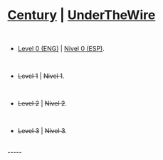 # [Century](https://underthewire.tech/century) | [UnderTheWire](https://underthewire.tech/)

<br>

- [Level 0 (ENG)](https://github.com/frandausmeier/CTF_Write-Ups/blob/main/UnderTheWire/Century/Level_0/Century_Level_0%20(eng).md) | [Nivel 0 (ESP)](https://github.com/frandausmeier/CTF_Write-Ups/blob/main/UnderTheWire/Century/Level_0/Century_Level_0%20(esp).md).

<br>

- ~~Level 1~~ | ~~Nivel 1~~.

<br>

- ~~Level 2~~ | ~~Nivel 2~~.

<br>

- ~~Level 3~~ | ~~Nivel 3~~.

<br>
-----
